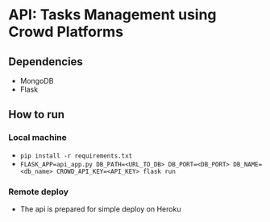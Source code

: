 # API: Tasks Management using Crowd Platforms

## Dependencies
- MongoDB
- Flask

## How to run

### Local machine
- ```pip install -r requirements.txt```
- ```FLASK_APP=api_app.py DB_PATH=<URL_TO_DB> DB_PORT=<DB_PORT> DB_NAME=<db_name> CROWD_API_KEY=<API_KEY> flask run```

### Remote deploy
- The api is prepared for simple deploy on Heroku
